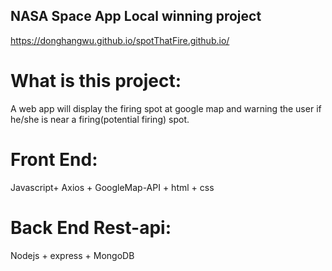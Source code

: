 ## NASA Space App Local winning project
https://donghangwu.github.io/spotThatFire.github.io/
# What is this project: 
A web app will display the firing spot at google map and warning the user if he/she is near a firing(potential firing) spot.
# Front End:
Javascript+ Axios + GoogleMap-API + html + css
# Back End Rest-api:
Nodejs + express + MongoDB

